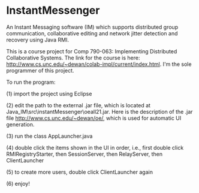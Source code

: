 InstantMessenger
================

An Instant Messaging software (IM) which supports distributed group communication, collaborative editing and network jitter detection and recovery using Java RMI.

This is a course project for Comp 790-063: Implementing Distributed Collaborative Systems. The link for the course is here: http://www.cs.unc.edu/~dewan/colab-impl/current/index.html. I'm the sole programmer of this project.

To run the program: 

(1) import the project using Eclipse 

(2) edit the path to the external .jar file, which is located at Java_IM\src\instantMessenger\oeall21.jar. Here is the description of the .jar file http://www.cs.unc.edu/~dewan/oe/, which is used for automatic UI generation.

(3) run the class AppLauncher.java 

(4) double click the items shown in the UI in order, i.e., first double click RMIRegistryStarter, then SessionServer, then RelayServer, then ClientLauncher 

(5) to create more users, double click ClientLauncher again 

(6) enjoy! 
